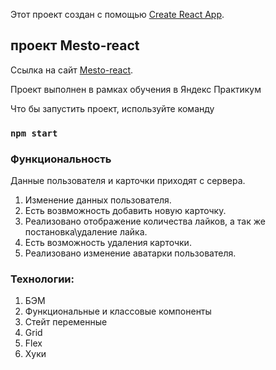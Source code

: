 Этот проект создан с помощью [Create React App](https://github.com/facebook/create-react-app).

## проект Mesto-react

Ссылка на сайт [Mesto-react](https://andrey-elxnitis.github.io/mesto-react/index.html).

Проект выполнен в рамках обучения в Яндекс Практикум

Что бы запустить проект, используйте команду

### `npm start`

### Функциональность

Данные пользователя и карточки приходят с сервера.

1. Изменение данных пользователя.
2. Есть возвможность добавить новую карточку.
3. Реализовано отображение количества лайков, а так же постановка\удаление лайка.
4. Есть возможность удаления карточки.
5. Реализовано изменение аватарки пользователя.

### Технологии:

1. БЭМ
2. Функциональные и классовые компоненты
3. Стейт переменные
4. Grid
7. Flex
8. Хуки